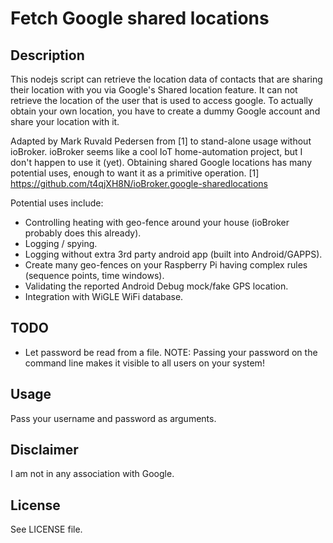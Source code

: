 # Fetch Google shared locations

## Description
This nodejs script can retrieve the location data of contacts that are sharing their location with you via Google's Shared location feature.
It can not retrieve the location of the user that is used to access google.
To actually obtain your own location, you have to create a dummy Google account and share your location with it.

Adapted by Mark Ruvald Pedersen from [1] to stand-alone usage without ioBroker.
ioBroker seems like a cool IoT home-automation project, but I don't happen to use it (yet).
Obtaining shared Google locations has many potential uses, enough to want it as a primitive operation.
[1] https://github.com/t4qjXH8N/ioBroker.google-sharedlocations

Potential uses include:
 - Controlling heating with geo-fence around your house (ioBroker probably does this already).
 - Logging / spying.
 - Logging without extra 3rd party android app (built into Android/GAPPS).
 - Create many geo-fences on your Raspberry Pi having complex rules (sequence points, time windows).
 - Validating the reported Android Debug mock/fake GPS location.
 - Integration with WiGLE WiFi database.

## TODO
 - Let password be read from a file. NOTE: Passing your password on the command line makes it visible to all users on your system!

## Usage
Pass your username and password as arguments.

## Disclaimer
I am not in any association with Google.

## License
See LICENSE file.


